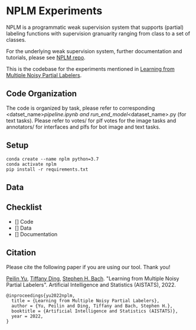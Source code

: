 # NPLM Experiments
NPLM is a programmatic weak supervision system that supports (partial) labeling functions with supervision granuarity ranging from class to a set of classes.

For the underlying weak supervision system, further documentation and tutorials, please see [NPLM repo](https://github.com/BatsResearch/nplm).

This is the codebase for the experiments mentioned in [Learning from Multiple Noisy Partial Labelers](https://arxiv.org/pdf/2106.04530.pdf).

## Code Organization

The code is organized by task, please refer to corresponding <datset_name>_pipeline.ipynb and run_end_model_<dataset_name>.py (for text tasks). Please refer to votes/ for plf votes for the image tasks and annotators/ for interfaces and plfs for bot image and text tasks.

## Setup
```
conda create --name nplm python=3.7
conda activate nplm
pip install -r requirements.txt
```

## Data

## Checklist
- [] Code
- [] Data
- [] Documentation


## Citation

Please cite the following paper if you are using our tool. Thank you!

[Peilin Yu](https://www.yupeilin.com), [Tiffany Ding](https://tiffanyding.github.io/), [Stephen H. Bach](http://cs.brown.edu/people/sbach/). "Learning from Multiple Noisy Partial Labelers". Artificial Intelligence and Statistics (AISTATS), 2022.

```
@inproceedings{yu2022nplm,
  title = {Learning from Multiple Noisy Partial Labelers}, 
  author = {Yu, Peilin and Ding, Tiffany and Bach, Stephen H.}, 
  booktitle = {Artificial Intelligence and Statistics (AISTATS)}, 
  year = 2022, 
}
```
